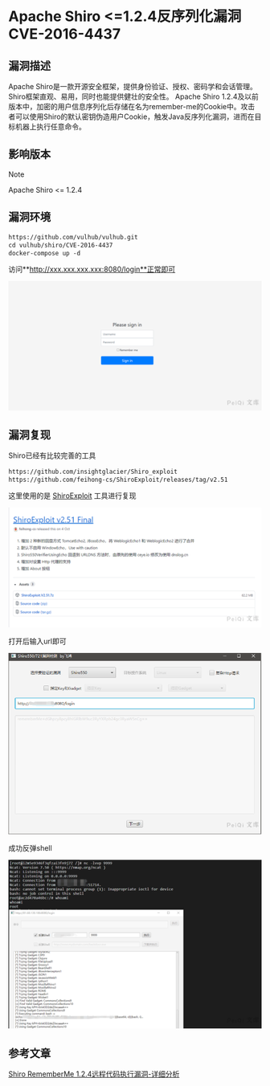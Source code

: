 # Apache Shiro <=1.2.4反序列化漏洞 CVE-2016-4437

## 漏洞描述

Apache Shiro是一款开源安全框架，提供身份验证、授权、密码学和会话管理。Shiro框架直观、易用，同时也能提供健壮的安全性。
Apache Shiro 1.2.4及以前版本中，加密的用户信息序列化后存储在名为remember-me的Cookie中。攻击者可以使用Shiro的默认密钥伪造用户Cookie，触发Java反序列化漏洞，进而在目标机器上执行任意命令。

## 影响版本

> [!NOTE]
>
> Apache Shiro <= 1.2.4

## 漏洞环境

```
https://github.com/vulhub/vulhub.git
cd vulhub/shiro/CVE-2016-4437
docker-compose up -d
```

访问**http://xxx.xxx.xxx.xxx:8080/login**正常即可

![](Apache-Shiro-小于1.2.4反序列化漏洞-CVE-2016-4437.assets/16273634517169101.jpg)

## 漏洞复现

Shiro已经有比较完善的工具

```
https://github.com/insightglacier/Shiro_exploit
https://github.com/feihong-cs/ShiroExploit/releases/tag/v2.51
```

这里使用的是 [ShiroExploit](https://github.com/feihong-cs/ShiroExploit) 工具进行复现

![](Apache-Shiro-小于1.2.4反序列化漏洞-CVE-2016-4437.assets/16273634519467142.jpg)

打开后输入url即可

![](Apache-Shiro-小于1.2.4反序列化漏洞-CVE-2016-4437.assets/1627363452188282.jpg)

成功反弹shell

![](Apache-Shiro-小于1.2.4反序列化漏洞-CVE-2016-4437.assets/1627363452468626.jpg)

## 参考文章

[Shiro RememberMe 1.2.4远程代码执行漏洞-详细分析](https://xz.aliyun.com/t/6493)